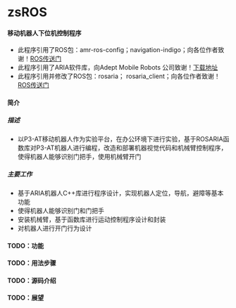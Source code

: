# zsROS
#### 移动机器人下位机控制程序

* 此程序引用了ROS包：amr-ros-config；navigation-indigo；向各位作者致谢！[ROS传送门](wiki.ros.org)
* 此程序引用了ARIA软件库，向Adept Mobile Robots 公司致谢！[下载地址](http://robots.mobilerobots.com/wiki/ARIA)
* 此程序引用并修改了ROS包：rosaria； rosaria_client；向各位作者致谢！[ROS传送门](wiki.ros.org)

#### 简介
##### 描述

* 以P3-AT移动机器人作为实验平台，在办公环境下进行实验，基于ROSARIA函数库对P3-AT机器人进行编程，改造和部署机器视觉代码和机械臂控制程序，使得机器人能够识别门把手，使用机械臂开门

##### 主要工作
* 基于ARIA机器人C++库进行程序设计，实现机器人定位，导航，避障等基本功能
* 使得机器人能够识别门和门把手
* 安装机械臂，基于函数库进行运动控制程序设计和封装
* 对机器人进行开门行为设计

#### TODO：功能
#### TODO：用法步骤
#### TODO：源码介绍
#### TODO：展望
